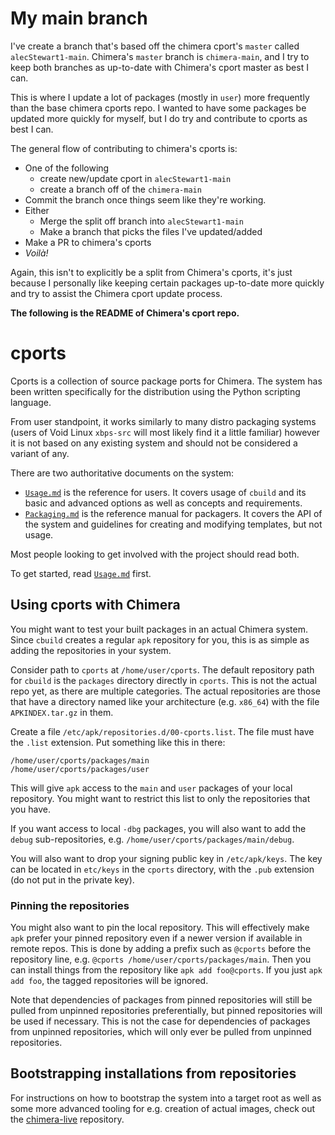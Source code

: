 # My main branch

I've create a branch that's based off the chimera cport's `master` called `alecStewart1-main`.
Chimera's `master` branch is `chimera-main`, and I try to keep both branches as up-to-date with
Chimera's cport master as best I can.

This is where I update a lot of packages (mostly in `user`) more frequently than the base 
chimera cports repo. I wanted to have some packages be updated more quickly for myself, but 
I do try and contribute to cports as best I can. 

The general flow of contributing to chimera's cports is:

- One of the following
  - create new/update cport in `alecStewart1-main`
  - create a branch off of the `chimera-main`
- Commit the branch once things seem like they're working.
- Either
  - Merge the split off branch into `alecStewart1-main`
  - Make a branch that picks the files I've updated/added
- Make a PR to chimera's cports
- *Voilà!*

Again, this isn't to explicitly be a split from Chimera's cports, it's just because I 
personally like keeping certain packages up-to-date more quickly and try to assist the
Chimera cport update process.

**The following is the README of Chimera's cport repo.**

# cports

Cports is a collection of source package ports for Chimera. The system has been
written specifically for the distribution using the Python scripting language.

From user standpoint, it works similarly to many distro packaging systems (users
of Void Linux `xbps-src` will most likely find it a little familiar) however it
is not based on any existing system and should not be considered a variant of any.

There are two authoritative documents on the system:

* [`Usage.md`](Usage.md) is the reference for users. It covers usage of `cbuild` and its
  basic and advanced options as well as concepts and requirements.
* [`Packaging.md`](Packaging.md) is the reference manual for packagers. It covers the API of the
  system and guidelines for creating and modifying templates, but not usage.

Most people looking to get involved with the project should read both.

To get started, read [`Usage.md`](Usage.md) first.

## Using cports with Chimera

You might want to test your built packages in an actual Chimera system. Since
`cbuild` creates a regular `apk` repository for you, this is as simple as
adding the repositories in your system.

Consider path to `cports` at `/home/user/cports`. The default repository path
for `cbuild` is the `packages` directory directly in `cports`. This is not
the actual repo yet, as there are multiple categories. The actual repositories
are those that have a directory named like your architecture (e.g. `x86_64`)
with the file `APKINDEX.tar.gz` in them.

Create a file `/etc/apk/repositories.d/00-cports.list`. The file must have
the `.list` extension. Put something like this in there:

```
/home/user/cports/packages/main
/home/user/cports/packages/user
```

This will give `apk` access to the `main` and `user` packages of your local
repository. You might want to restrict this list to only the repositories that
you have.

If you want access to local `-dbg` packages, you will also want to add the `debug`
sub-repositories, e.g. `/home/user/cports/packages/main/debug`.

You will also want to drop your signing public key in `/etc/apk/keys`. The key
can be located in `etc/keys` in the `cports` directory, with the `.pub` extension
(do not put in the private key).

### Pinning the repositories

You might also want to pin the local repository. This will effectively make `apk`
prefer your pinned repository even if a newer version if available in remote
repos. This is done by adding a prefix such as `@cports` before the repository
line, e.g. `@cports /home/user/cports/packages/main`. Then you can install things
from the repository like `apk add foo@cports`. If you just `apk add foo`, the
tagged repositories will be ignored.

Note that dependencies of packages from pinned repositories will still be pulled
from unpinned repositories preferentially, but pinned repositories will be used
if necessary. This is not the case for dependencies of packages from unpinned
repositories, which will only ever be pulled from unpinned repositories.

## Bootstrapping installations from repositories

For instructions on how to bootstrap the system into a target root as well as
some more advanced tooling for e.g. creation of actual images, check out the
[chimera-live](https://github.com/chimera-linux/chimera-live) repository.
